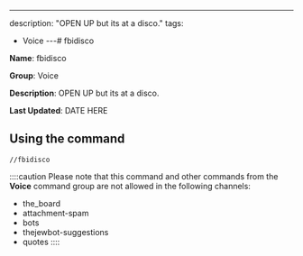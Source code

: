 ---
description: "OPEN UP but its at a disco."
tags:
  - Voice
---# fbidisco

**Name**: fbidisco

**Group**: Voice

**Description**: OPEN UP but its at a disco.

**Last Updated**: DATE HERE

## Using the command

    //fbidisco

::::caution Please note that this command and other commands from the **Voice** command group are not allowed in the following channels:
- the_board
- attachment-spam
- bots
- thejewbot-suggestions
- quotes
::::